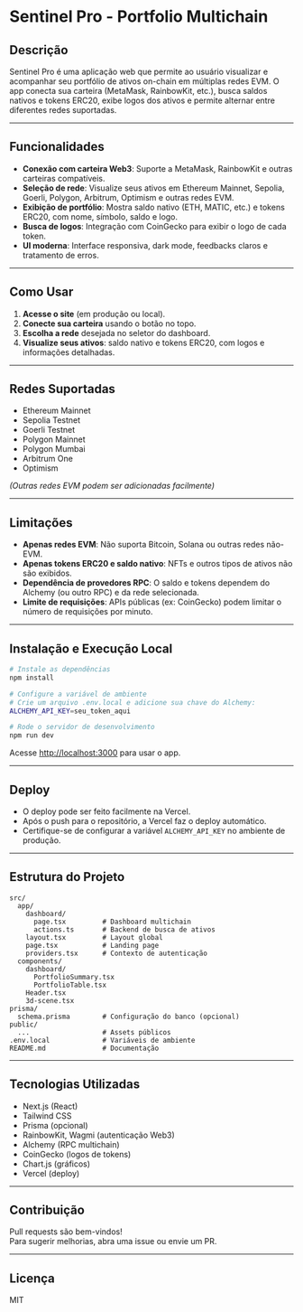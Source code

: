 # Sentinel Pro - Portfolio Multichain

## Descrição

Sentinel Pro é uma aplicação web que permite ao usuário visualizar e acompanhar seu portfólio de ativos 
on-chain em múltiplas redes EVM. O app conecta sua carteira (MetaMask, RainbowKit, etc.), busca saldos 
nativos e tokens ERC20, exibe logos dos ativos e permite alternar entre diferentes redes suportadas.

---

## Funcionalidades

- **Conexão com carteira Web3**: Suporte a MetaMask, RainbowKit e outras carteiras compatíveis.
- **Seleção de rede**: Visualize seus ativos em Ethereum Mainnet, Sepolia, Goerli, Polygon, Arbitrum, 
Optimism e outras redes EVM.
- **Exibição de portfólio**: Mostra saldo nativo (ETH, MATIC, etc.) e tokens ERC20, com nome, símbolo, 
saldo e logo.
- **Busca de logos**: Integração com CoinGecko para exibir o logo de cada token.
- **UI moderna**: Interface responsiva, dark mode, feedbacks claros e tratamento de erros.

---

## Como Usar

1. **Acesse o site** (em produção ou local).
2. **Conecte sua carteira** usando o botão no topo.
3. **Escolha a rede** desejada no seletor do dashboard.
4. **Visualize seus ativos**: saldo nativo e tokens ERC20, com logos e informações detalhadas.

---

## Redes Suportadas

- Ethereum Mainnet
- Sepolia Testnet
- Goerli Testnet
- Polygon Mainnet
- Polygon Mumbai
- Arbitrum One
- Optimism

_(Outras redes EVM podem ser adicionadas facilmente)_

---

## Limitações

- **Apenas redes EVM**: Não suporta Bitcoin, Solana ou outras redes não-EVM.
- **Apenas tokens ERC20 e saldo nativo**: NFTs e outros tipos de ativos não são exibidos.
- **Dependência de provedores RPC**: O saldo e tokens dependem do Alchemy (ou outro RPC) e da rede 
selecionada.
- **Limite de requisições**: APIs públicas (ex: CoinGecko) podem limitar o número de requisições por 
minuto.

---

## Instalação e Execução Local

```bash
# Instale as dependências
npm install

# Configure a variável de ambiente
# Crie um arquivo .env.local e adicione sua chave do Alchemy:
ALCHEMY_API_KEY=seu_token_aqui

# Rode o servidor de desenvolvimento
npm run dev
```

Acesse [http://localhost:3000](http://localhost:3000) para usar o app.

---

## Deploy

- O deploy pode ser feito facilmente na Vercel.
- Após o push para o repositório, a Vercel faz o deploy automático.
- Certifique-se de configurar a variável `ALCHEMY_API_KEY` no ambiente de produção.

---

## Estrutura do Projeto

```
src/
  app/
    dashboard/
      page.tsx         # Dashboard multichain
      actions.ts       # Backend de busca de ativos
    layout.tsx         # Layout global
    page.tsx           # Landing page
    providers.tsx      # Contexto de autenticação
  components/
    dashboard/
      PortfolioSummary.tsx
      PortfolioTable.tsx
    Header.tsx
    3d-scene.tsx
prisma/
  schema.prisma        # Configuração do banco (opcional)
public/
  ...                  # Assets públicos
.env.local             # Variáveis de ambiente
README.md              # Documentação
```

---

## Tecnologias Utilizadas

- Next.js (React)
- Tailwind CSS
- Prisma (opcional)
- RainbowKit, Wagmi (autenticação Web3)
- Alchemy (RPC multichain)
- CoinGecko (logos de tokens)
- Chart.js (gráficos)
- Vercel (deploy)

---

## Contribuição

Pull requests são bem-vindos!  
Para sugerir melhorias, abra uma issue ou envie um PR.

---

## Licença

MIT
